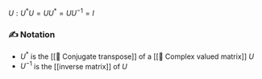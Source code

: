 $U: U^*U = UU^* = UU^{-1} = I$ 
### ✍️ Notation
- $U^*$ is the [[📘 Conjugate transpose]] of a [[📘 Complex valued matrix]] $U$
- $U^{-1}$ is the [[inverse matrix]] of $U$